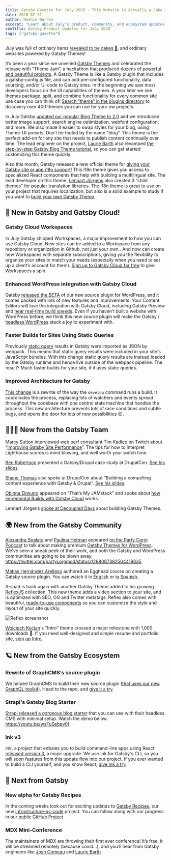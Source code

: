 ```yaml
---
title: Gatsby Gazette for July 2020 - This Website is Actually a Cake 🍰 Edition
date: 2020-07-31
author: Hashim Warren
excerpt: "Learn about July's product, community, and ecosystem updates. This includes new Gatsby Themes and an update to Incremental Builds"
seoTitle: Gatsby Product Updates for July 2020
tags: ["gatsby-gazette"]
---
```


July was full of ordinary items [revealed to be cakes 🍰](https://www.esquire.com/entertainment/tv/a33313974/cake-meme-explained/), and ordinary websites powered by Gatsby Themes!

It’s been a year since we unveiled [Gatsby Themes](/docs/themes/what-are-gatsby-themes/) and celebrated the release with “Theme Jam”, a hackathon that produced dozens of [powerful and beautiful projects](https://themejam.gatsbyjs.org/showcase). A Gatsby Theme is like a Gatsby plugin that includes a gatsby-config.js file, and can add pre-configured functionality, data sourcing, and/or UI code to Gatsby sites. In the beginning we saw most developers focus on the UI capabilities of themes. A year later we see themes package, split, and combine functionality for every common site use case you can think of! [Search “theme” in the plugins directory](https://www.gatsbyjs.org/plugins/?=theme) to discovery over 400 themes you can use for your ow projects.

In July Gatsby [updated our popular Blog Theme to 2.0](/blog/2020-07-08-blog-2.0/) and we introduced better image support, search engine optimization, webfont configuration, and more. We also made it easier to swap styles for your blog, using Theme-UI presets. Don’t be fooled by the name “blog”. This theme is the perfect add-on for any site that needs to publish content continually over time. The lead engineer on the project, [Laurie Barth](https://laurieontech.com/) also revamped [the step-by-step Gatsby Blog Theme tutorial](https://www.gatsbyjs.org/tutorial/using-a-theme/), so you can get started customizing this theme quickly.

Also this month, Gatsby released a new official theme for [giving your Gatsby site or app i18n support](https://www.gatsbyjs.org/blog/2020-07-28-introducing-gatsby-i18n-theme/)! This i18n theme gives you access to specialized React components that help with building a multilingual site. The lead developer on this theme, [Lennart Jörgens](/https://www.lekoarts.de/) also created 3 “child themes” for popular translation libraries. The i18n theme is great to use on your project that requires localization, but also is a solid example to study if you want to [build your own Gatsby Theme](/tutorial/building-a-theme/).



## 🚀 New in Gatsby and Gatsby Cloud!
### Gatsby Cloud Workspaces
In July Gatsby shipped Workspaces, a major improvement to how you can use Gatsby Cloud. New sites can be added to a Workspace from any repository or organization in Github, not just your own.. And now can create new Workspaces with separate subscriptions, giving you the flexibility to organize your sites to match your needs (especially when you need to set up a client’s account for them). [Sign up to Gatsby Cloud for free](https://www.gatsbyjs.com/dashboard/signup) to give Workspaces a spin.
### Enhanced WordPress integration with Gatsby Cloud

Gatsby [released the BETA](/blog/2020-07-07-wordpress-source-beta/) of our new source plugin for WordPress, and it comes packed with lots of new features and improvements. Your Content Editors will love the integration with Gatsby Cloud, including Gatsby Preview and [near real-time build speeds](https://willit.build/details/type/blog/source/wordpress/page-count/512). Even if you haven’t built a website with WordPress before, we think this new source plugin will make the Gatsby / [headless WordPress](/docs/glossary/headless-wordpress/) stack a joy to experiment with.

### Faster Builds for Sites Using Static Queries
Previously [static query](https://www.gatsbyjs.org/docs/static-query/) results in Gatsby were imported as JSON by webpack. This means that static query results were included in your site's JavaScript bundles. With this change static query results are instead loaded by the Gatsby runtime and hence live outside of the webpack pipeline. The result? Much faster builds for your site, if it uses static queries.
### Improved Architecture for Gatsby
[This change](https://github.com/gatsbyjs/gatsby/pull/25716) is a rewrite of the way the `develop` command runs a build. It coordinates the process, replacing lots of watchers and events spread throughout the codebase with one central state machine that handles the process. This new architecture prevents lots of race conditions and subtle bugs, and opens the door for lots of new possibilities 😉.



## 👩🏽‍🚀 New from the Gatsby Team

[Marcy Sutton](https://marcysutton.com/) interviewed web perf consultant Tim Kadlec on Twitch about “[Improving Gatsby Site Performance](https://www.twitch.tv/videos/695416111)”. The tips for how to interpret Lighthouse scores is mind blowing, and well worth your watch time.

[Ben Robertson](https://benrobertson.io/) presented a Gatsby/Drupal case study at DrupalCon. [See his slides](https://noti.st/benrobertson/pfuJPT/magmutual-com-on-the-jamstack-with-gatsby-and-drupal-8).

[Shane Thomas](https://twitter.com/smthomas3) also spoke at DrupalCon about “Building a compelling content experience with Gatsby & Drupal”. [See his slides](https://docs.google.com/presentation/d/1IWAlrTs3ODLVd0k2UMLA5_0fF_ukvDTrrEE43M65De8/edit#slide=id.g854bc15f1e_0_25).

[Obinna Ekwuno](https://twitter.com/Obinnaspeaks) appeared on “That’s My JAMstack” and spoke about [how Incremental Builds with Gatsby Cloud](https://thatsmyjamstack.com/posts/obinna-ekwuno/) works.

Lennart Jörgens [spoke at Decoupled Days](https://decoupleddays.com/session/composable-building-blocks-web-introduction-gatsby-themes) about building Gatsby Themes. 

## 🌍 New from the Gatsby Community
[Alexandra Spalato](https://alexandraspalato.com/) and [Paulina Hetman](https://pehaa.com/) appeared [on the Party Corgi Podcast](https://party-corgi-podcast.simplecast.com/episodes/the-first-commercial-gatsby-wordpress-themes-with-alexandra-spalato-and-paulina-hetman) to talk about making premium [Gatsby Themes for WordPress](https://gatsbywpthemes.com/). We’ve seen a sneak peek of their work, and both the Gatsby and WordPress communities are going to be blown away.
https://twitter.com/partycorgipod/status/1288087382504419335

[Matías Hernández Arellano](https://matiashernandez.dev/) authored an Egghead course on creating a Gatsby source plugin. You can watch it in [English](https://egghead.io/playlists/creating-a-gatsby-source-plugin-3f01) or [in Spanish](https://egghead.io/playlists/creacion-de-un-plugin-de-gatsby-desde-cero-5c8b).

Arshad is back again with another Gatsby Theme added to his growing [ReflexJS](https://reflexjs.org/) collection. This new theme adds a video section to your site, and is optimized with SEO, OG and Twitter metatags. Reflex also comes with beautiful, [ready-to-use components](https://reflexjs.org/library/blocks) so you can customize the style and layout of your site quickly.

![Reflex screenshot](./reflex.jpg)

[Wojciech Kocjan](https://kocjan.net/)'s "Intro" theme crossed a major milestone with 1,000 downloads 🎉. If you need well-designed and simple resume and portfolio site, [spin up Intro](https://github.com/wkocjan/gatsby-theme-intro).


## 🪐 New from the Gatsby Ecosystem

### Rewrite of GraphCMS’s source plugin
We helped GraphCMS to build their new source plugin ([that uses our new GraphQL toolkit](http://github.com/vladar/gatsby-graphql-toolkitgithub.com/vladar/gatsby-graphql-toolkit)). Head to the repo, and [give it a try](https://github.com/GraphCMS/gatsby-source-graphcms/).

### Strapi's Gatsby Blog Starter
[Strapi released a gorgeous blog starter](https://strapi.io/blog/strapi-starter-gatsby-blog-v2) that you can use with their headless CMS with minimal setup. Watch the demo below.
https://youtu.be/wsFuSebpv0I

### Ink v3
Ink, a project that enbales you to build command-line apps using React [released version 3](https://vadimdemedes.com/posts/ink-3), a major upgrade. We use Ink for Gatsby's CLI, so you will soon features from this update flow into our project. If you ever wanted to build a CLI yourself, and you know React, [give Ink a try](https://github.com/vadimdemedes/ink).

## 💫 Next from Gatsby

### New alpha for Gatsby Recipes
In the coming weeks look out for exciting updates to [Gatsby Recipes](/blog/2020-04-15-announcing-gatsby-recipes/), our new [infrastructure-as-code](docs/glossary/infrastructure-as-code/) project. You can follow along with our progress in our [public GitHub Project](https://github.com/gatsbyjs/gatsby/projects/20)

### MDX Mini-Conference
The maintainers of MDX are throwing their first ever conference! It’s free, it will be streamed remotely (because covid…), and you’ll hear from Gatsby engineers like [Josh Comeau](https://joshwcomeau.com/) and [Laurie Barth](https://laurieontech.com/)
